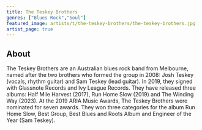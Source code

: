 ```yaml
---
title: The Teskey Brothers
genres: ["Blues Rock","Soul"]
featured_image: artists/t/the-teskey-brothers/the-teskey-brothers.jpg
artist_page: true
---
```

## About

The Teskey Brothers are an Australian blues rock band from Melbourne, named after the two brothers who formed the group in 2008: Josh Teskey (vocals, rhythm guitar) and Sam Teskey (lead guitar). In 2019, they signed with Glassnote Records and Ivy League Records. They have released three albums: Half Mile Harvest (2017), Run Home Slow (2019) and The Winding Way (2023). At the 2019 ARIA Music Awards, The Teskey Brothers were nominated for seven awards. They won three categories for the album Run Home Slow, Best Group, Best Blues and Roots Album and Engineer of the Year (Sam Teskey).

